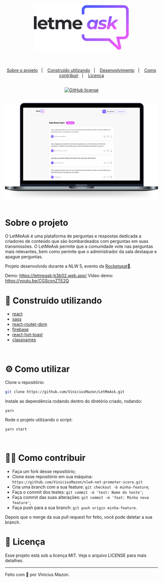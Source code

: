 <h1 align="center">
  <img src="src\assets/images\logo.svg">
</h1>
<br />

<p align="center">
  <a href="#-sobre-o-projeto">Sobre o projeto</a>&nbsp;&nbsp;&nbsp;|&nbsp;&nbsp;&nbsp;
  <a href="#-construído-utilizando">Construído utilizando</a>&nbsp;&nbsp;&nbsp;|&nbsp;&nbsp;&nbsp;
  <a href="#-como-utilizar">Desenvolvimento</a>&nbsp;&nbsp;&nbsp;|&nbsp;&nbsp;&nbsp;
  <a href="#-como-contribuir">Como contribuir</a>&nbsp;&nbsp;&nbsp;|&nbsp;&nbsp;&nbsp;
  <a href="#-licença">Licença</a>
</p>

<br/>
<div align="center">
  <a href="https://github.com/ViniciusMazon/LetMeAsk"><img alt="GitHub license" src="https://img.shields.io/github/license/ViniciusMazon/LetMeAsk?style=plastic"></a>
</div>
<br/>
<br/>
<div align="center">
  <img src="documents/readme/web.png">
</div>
<br/>

# Sobre o projeto

O LetMeAsk é uma plataforma de perguntas e respostas dedicada a criadores de conteúdo que são bombardeados com perguntas em suas transmissões. O LetMeAsk permite que a comunidade vote nas perguntas mais relevantes, bem como permite que o administrador da sala destaque e apague perguntas.

Projeto desenvolvido durante a NLW 5, evento da [Rocketseat](https://github.com/rocketseat-education)💜.

Demo: https://letmeask-b3b02.web.app/
Vídeo demo: https://youtu.be/CGSconZTE2Q

# 🔬 Construído utilizando

* [react](https://pt-br.reactjs.org/)
* [sass](https://sass-lang.com/)
* [react-router-dom](https://reactrouter.com/web/guides/quick-start)
* [firebase](https://console.firebase.google.com/)
* [react-hot-toast](https://react-hot-toast.com/)
* [classnames](https://www.npmjs.com/package/classnames)
</br>

# ⚙️ Como utilizar

Clone o repositório:

```bash
git clone https://github.com/ViniciusMazon/LetMeAsk.git
```

Instale as dependência rodando dentro do diretório criado, rodando:
```
yarn
```
Rode o projeto utilizando o script:
```
yarn start
```
</br>

# 🖖🏻 Como contribuir

- Faça um fork desse repositório;
- Clone esse repositório em sua máquina: `https://github.com/ViniciusMazon/nlw4-net-promoter-score.git`
- Cria uma branch com a sua feature: `git checkout -b minha-feature`;
- Faça o commit dos testes: `git commit -m 'test: Nome do teste'`;
- Faça commit das suas alterações: `git commit -m 'feat: Minha nova feature'`;
- Faça push para a sua branch: `git push origin minha-feature`.

Depois que o merge da sua pull request for feito, você pode deletar a sua branch.
</br>

# 📃 Licença

Esse projeto está sob a licença MIT. Veja o arquivo LICENSE para mais detalhes.

---

Feito com 🖤 por Vinicius Mazon.
